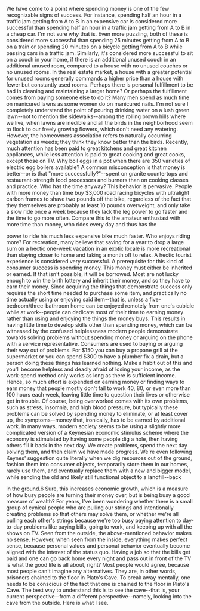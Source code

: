 We  have  come  to  a  point  where  spending  money  is  one  of  the  few
recognizable signs of success. For instance, spending half an hour in a traffic jam
getting  from  A  to  B  in  an  expensive  car  is  considered  more  successful  than
spending half an hour in a traffic jam getting from A to B in a cheap car. I'm not
sure  why  that  is.  Even  more  puzzling,  both  of  these  is  considered  more
successful than spending 25 minutes getting from A to B on a train or spending
20 minutes on a bicycle getting from A to B while passing cars in a traffic jam.
Similarly, it's considered more successful to sit on a couch in your home, if
there is an additional unused couch in an additional unused room, compared to a
house with no unused couches or no unused rooms. In the real estate market, a
house with a greater potential for unused rooms generally commands a higher
price  than  a  house  with  fewer  but  constantly  used  rooms.  Perhaps  there  is
personal fulfillment to be had in cleaning and maintaining a larger home? Or
perhaps the fulfillment comes from paying someone else to do it?
Many men spend as much time on manicured lawns as some women do on
manicured  nails.  I'm  not  sure  I  completely  understand  the  point  of  pouring
drinking water on a lush green lawn--not to mention the sidewalks--among the
rolling brown hills where we live, when lawns are inedible and all the birds in
the neighborhood seem to flock to our freely growing flowers, which don't need
any  watering.  However,  the  homeowners  association  refers  to  naturally
occurring vegetation as weeds; they think they know better than the birds.
Recently, much attention has been paid to great kitchens and great kitchen
appliances, while less attention is paid to great cooking and great cooks, except
those on TV. Why boil eggs in a pot when there are 350 varieties of electric egg
boilers available? A common misconception is that money is better--or is that
"more successfully?"--spent on granite countertops and restaurant-strength food
processors and burners than on cooking classes and practice. Who has the time
anyway?
This behavior is pervasive. People with more money than time buy $3,000
road racing bicycles with ultralight carbon frames to shave two pounds off the
bike, regardless of the fact that they themselves are probably at least 10 pounds
overweight, and only take a slow ride once a week because they lack the leg
power to go faster and the time to go more often. Compare this to the amateur
enthusiast with more time than money, who rides every day and thus has the


power  to  ride  his  much  less  expensive  bike  much  faster.  Who  enjoys  riding
more?
For recreation, many believe that saving for a year to drop a large sum on a
hectic one-week vacation in an exotic locale is more recreational than staying
closer to home and taking a month off to relax. A hectic tourist experience is
considered very successful.
A prerequisite for this kind of consumer success  is  spending  money.  This
money  must  either  be  inherited  or  earned.  If  that  isn't  possible,  it  will  be
borrowed. Most are not lucky enough to win the birth lottery and inherit their
money, and so they have to earn their money. Since acquiring the things that
demonstrate success only requires the short time needed to purchase some item,
and practically no time actually using or enjoying said item--that is, unless a
five-bedroom/three-bathroom home can be enjoyed remotely from one's cubicle
while at work--people can dedicate most of their time to earning money rather
than using and enjoying the things the money buys.
This results in having little time to develop skills other than spending money,
which  can  be  witnessed  by  the  confused  helplessness  modern  people
demonstrate towards solving problems without spending money or arguing on
the  phone  with  a  service  representative.  Consumers  are  used  to  buying  or
arguing their way out of problems. For $150 you can buy a propane grill at the
supermarket or you can spend $300 to have a plumber fix a drain, but a person
doing  these  things  has  learned  nothing.  Make  a  habit  out  of  this  and  you'll
become  helpless  and  deadly  afraid  of  losing  your  income,  as  the  work-spend
method only works as long as there is sufficient income.
Hence, so much effort is expended on earning money or finding ways to earn
money that people mostly don't fail to work 40, 80, or even more than 100 hours
each week, leaving little time to question their lives or otherwise get in trouble.
Of  course,  being  overworked  comes  with  its  own  problems,  such  as  stress,
insomnia, and high blood pressure, but typically these problems can be solved by
spending money to eliminate, or at least cover up, the symptoms--money that,
ironically, has to be earned by additional work. In many ways, modern society
seems to be using a slightly more complicated version of a Keynesian economic
stimulus scheme where the economy is stimulated by having some people dig a
hole, then having others fill it back in the next day. We create problems, spend
the next day solving them, and then claim we have made progress. We're even
following Keynes' suggestion quite literally when we dig resources out of the
ground,  fashion  them  into  consumer  objects,  temporarily  store  them  in  our
homes,  rarely  use  them,  and  eventually  replace  them  with  a  new  and  bigger
model, while sending the old and likely still functional object to a landfill--back

in the ground.6 Sure, this increases economic growth, which is a measure of how
busy people are turning their money over, but is being busy a good measure of
wealth?
For  years,  I've  been  wondering  whether  there  is  a  small  group  of  cynical
people who are pulling our strings and intentionally creating problems so that
others may solve them, or whether we're all pulling each other's strings because
we're too busy paying attention to day-to-day problems like paying bills, going
to work, and keeping up with all the shows on TV.
Seen  from  the  outside,  the  above-mentioned  behavior  makes  no  sense.
However, when seen from the inside, everything makes perfect sense, because
personal  values  and  personal  behavior  eventually  become  aligned  with  the
interest of the status quo. Having a job so that the bills get paid and one can go
back home every night and pass out in front of the TV is what the good life is all
about, right? Most people would agree, because most people can't imagine any
alternatives. They are, in other words, prisoners chained to the floor in Plato's
Cave.
To break away mentally, one needs to be conscious of the fact that one is
chained to the floor in Plato's Cave. The best way to understand this is to see the
cave--that  is,  your  current  perspective--from  a  different  perspective--namely,
looking into the cave from the outside. Here is what I see.